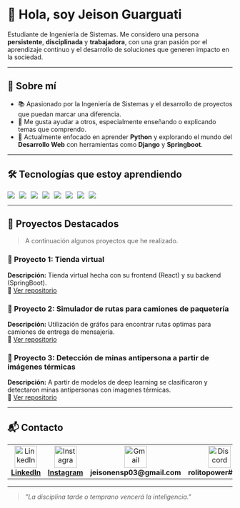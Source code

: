 # 👋 Hola, soy Jeison Guarguati

Estudiante de Ingeniería de Sistemas. Me considero una persona **persistente**, **disciplinada** y **trabajadora**, con una gran pasión por el aprendizaje continuo y el desarrollo de soluciones que generen impacto en la sociedad.

---

## 🚀 Sobre mí

- 📚 Apasionado por la Ingeniería de Sistemas y el desarrollo de proyectos que puedan marcar una diferencia.
- 🤝 Me gusta ayudar a otros, especialmente enseñando o explicando temas que comprendo.
- 🧠 Actualmente enfocado en aprender **Python** y explorando el mundo del **Desarrollo Web** con herramientas como **Django** y **Springboot**.

---

## 🛠️ Tecnologías que estoy aprendiendo

<div style="display: flex; gap: 10px;">
  <img src="https://img.shields.io/badge/Python-3776AB?style=flat&logo=python&logoColor=white" />
  <img src="https://img.shields.io/badge/Java-007396?style=flat&logo=java&logoColor=white" />
  <img src="https://img.shields.io/badge/HTML5-E34F26?style=flat&logo=html5&logoColor=white" />
  <img src="https://img.shields.io/badge/CSS3-1572B6?style=flat&logo=css3&logoColor=white" />
  <img src="https://img.shields.io/badge/JavaScript-F7DF1E?style=flat&logo=javascript&logoColor=black" />
  <img src="https://img.shields.io/badge/C-00599C?style=flat&logo=c&logoColor=white" />
  <img src="https://img.shields.io/badge/SQL-003B57?style=flat&logo=mysql&logoColor=white" />
  <img src="https://img.shields.io/pypi/frameworkversions/:frameworkName/:packageName" />
</div>

---

## 📂 Proyectos Destacados

> A continuación algunos proyectos que he realizado.

### 🌟 Proyecto 1: Tienda virtual
**Descripción:** Tienda virtual hecha con su frontend (React) y su backend (SpringBoot).<br>
🔗 [Ver repositorio](https://github.com/JeiGeek/Proyecto_tienda)

### 🌟 Proyecto 2: Simulador de rutas para camiones de paquetería
**Descripción:** Utilización de gráfos para encontrar rutas optimas para camiones de entrega de mensajería.<br>
🔗 [Ver repositorio](https://github.com/JeiGeek/Mensajeria_con_grafos)

### 🌟 Proyecto 3: Detección de minas antipersona a partir de imágenes térmicas
**Descripción:** A partir de modelos de deep learning se clasificaron y detectaron minas antipersonas con imagenes térmicas.<br>
🔗 [Ver repositorio](https://github.com/JeiGeek/ThermalMineDetector)

<!-- Puedes agregar imágenes aquí -->
<!-- ![Descripción de la imagen](ruta/imagen.png) -->

---

## 📬 Contacto

<table>
  <tr>
    <td align="center">
      <a href="https://www.linkedin.com/in/jeison-guarguati-696279366/" target="_blank">
        <img src="https://raw.githubusercontent.com/maurodesouza/profile-readme-generator/master/src/assets/icons/social/linkedin/default.svg" width="50" height="50" alt="LinkedIn"/>
        <br><strong>LinkedIn</strong>
      </a>
    </td>
    <td align="center">
      <a href="https://www.instagram.com/jeison_g003/" target="_blank">
        <img src="https://raw.githubusercontent.com/maurodesouza/profile-readme-generator/master/src/assets/icons/social/instagram/default.svg" width="50" height="50" alt="Instagram"/>
        <br><strong>Instagram</strong>
      </a>
    </td>
    <td align="center">
      <img src="https://raw.githubusercontent.com/maurodesouza/profile-readme-generator/master/src/assets/icons/social/gmail/default.svg" width="50" height="50" alt="Gmail"/>
      <br><strong>jeisonensp03@gmail.com</strong>
    </td>
    <td align="center">
      <img src="https://raw.githubusercontent.com/maurodesouza/profile-readme-generator/master/src/assets/icons/social/discord/default.svg" width="50" height="50" alt="Discord"/>
      <br><strong>rolitopower#0834</strong>
    </td>
  </tr>
</table>


---

> _"La disciplina tarde o temprano vencerá la inteligencia."_  
